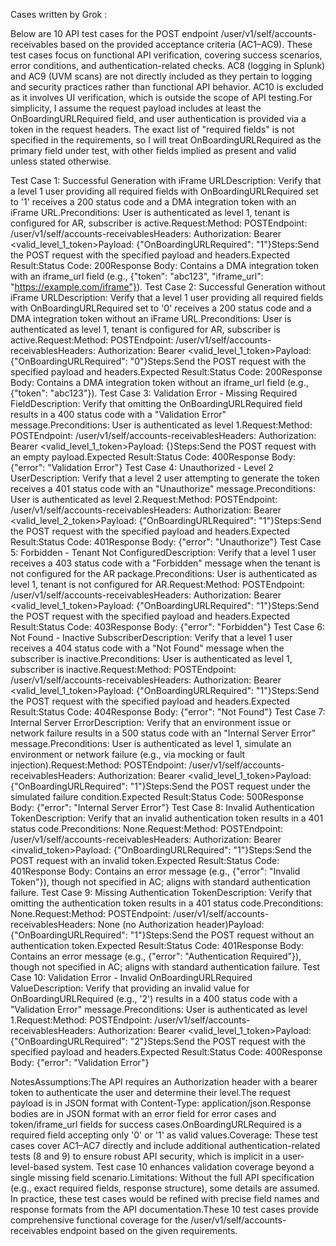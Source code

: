 Cases written by Grok :

Below are 10 API test cases for the POST endpoint /user/v1/self/accounts-receivables based on the provided acceptance criteria (AC1–AC9). These test cases focus on functional API verification, covering success scenarios, error conditions, and authentication-related checks. AC8 (logging in Splunk) and AC9 (UVM scans) are not directly included as they pertain to logging and security practices rather than functional API behavior. AC10 is excluded as it involves UI verification, which is outside the scope of API testing.For simplicity, I assume the request payload includes at least the OnBoardingURLRequired field, and user authentication is provided via a token in the request headers. The exact list of "required fields" is not specified in the requirements, so I will treat OnBoardingURLRequired as the primary field under test, with other fields implied as present and valid unless stated otherwise.

Test Case 1: Successful Generation with iFrame URLDescription: Verify that a level 1 user providing all required fields with OnBoardingURLRequired set to '1' receives a 200 status code and a DMA integration token with an iFrame URL.Preconditions: User is authenticated as level 1, tenant is configured for AR, subscriber is active.Request:Method: POSTEndpoint: /user/v1/self/accounts-receivablesHeaders: Authorization: Bearer <valid_level_1_token>Payload: {"OnBoardingURLRequired": "1"}Steps:Send the POST request with the specified payload and headers.Expected Result:Status Code: 200Response Body: Contains a DMA integration token with an iframe_url field (e.g., {"token": "abc123", "iframe_url": "https://example.com/iframe"}).
Test Case 2: Successful Generation without iFrame URLDescription: Verify that a level 1 user providing all required fields with OnBoardingURLRequired set to '0' receives a 200 status code and a DMA integration token without an iFrame URL.Preconditions: User is authenticated as level 1, tenant is configured for AR, subscriber is active.Request:Method: POSTEndpoint: /user/v1/self/accounts-receivablesHeaders: Authorization: Bearer <valid_level_1_token>Payload: {"OnBoardingURLRequired": "0"}Steps:Send the POST request with the specified payload and headers.Expected Result:Status Code: 200Response Body: Contains a DMA integration token without an iframe_url field (e.g., {"token": "abc123"}).
Test Case 3: Validation Error - Missing Required FieldDescription: Verify that omitting the OnBoardingURLRequired field results in a 400 status code with a "Validation Error" message.Preconditions: User is authenticated as level 1.Request:Method: POSTEndpoint: /user/v1/self/accounts-receivablesHeaders: Authorization: Bearer <valid_level_1_token>Payload: {}Steps:Send the POST request with an empty payload.Expected Result:Status Code: 400Response Body: {"error": "Validation Error"}
Test Case 4: Unauthorized - Level 2 UserDescription: Verify that a level 2 user attempting to generate the token receives a 401 status code with an "Unauthorize" message.Preconditions: User is authenticated as level 2.Request:Method: POSTEndpoint: /user/v1/self/accounts-receivablesHeaders: Authorization: Bearer <valid_level_2_token>Payload: {"OnBoardingURLRequired": "1"}Steps:Send the POST request with the specified payload and headers.Expected Result:Status Code: 401Response Body: {"error": "Unauthorize"}
Test Case 5: Forbidden - Tenant Not ConfiguredDescription: Verify that a level 1 user receives a 403 status code with a "Forbidden" message when the tenant is not configured for the AR package.Preconditions: User is authenticated as level 1, tenant is not configured for AR.Request:Method: POSTEndpoint: /user/v1/self/accounts-receivablesHeaders: Authorization: Bearer <valid_level_1_token>Payload: {"OnBoardingURLRequired": "1"}Steps:Send the POST request with the specified payload and headers.Expected Result:Status Code: 403Response Body: {"error": "Forbidden"}
Test Case 6: Not Found - Inactive SubscriberDescription: Verify that a level 1 user receives a 404 status code with a "Not Found" message when the subscriber is inactive.Preconditions: User is authenticated as level 1, subscriber is inactive.Request:Method: POSTEndpoint: /user/v1/self/accounts-receivablesHeaders: Authorization: Bearer <valid_level_1_token>Payload: {"OnBoardingURLRequired": "1"}Steps:Send the POST request with the specified payload and headers.Expected Result:Status Code: 404Response Body: {"error": "Not Found"}
Test Case 7: Internal Server ErrorDescription: Verify that an environment issue or network failure results in a 500 status code with an "Internal Server Error" message.Preconditions: User is authenticated as level 1, simulate an environment or network failure (e.g., via mocking or fault injection).Request:Method: POSTEndpoint: /user/v1/self/accounts-receivablesHeaders: Authorization: Bearer <valid_level_1_token>Payload: {"OnBoardingURLRequired": "1"}Steps:Send the POST request under the simulated failure condition.Expected Result:Status Code: 500Response Body: {"error": "Internal Server Error"}
Test Case 8: Invalid Authentication TokenDescription: Verify that an invalid authentication token results in a 401 status code.Preconditions: None.Request:Method: POSTEndpoint: /user/v1/self/accounts-receivablesHeaders: Authorization: Bearer <invalid_token>Payload: {"OnBoardingURLRequired": "1"}Steps:Send the POST request with an invalid token.Expected Result:Status Code: 401Response Body: Contains an error message (e.g., {"error": "Invalid Token"}), though not specified in AC; aligns with standard authentication failure.
Test Case 9: Missing Authentication TokenDescription: Verify that omitting the authentication token results in a 401 status code.Preconditions: None.Request:Method: POSTEndpoint: /user/v1/self/accounts-receivablesHeaders: None (no Authorization header)Payload: {"OnBoardingURLRequired": "1"}Steps:Send the POST request without an authentication token.Expected Result:Status Code: 401Response Body: Contains an error message (e.g., {"error": "Authentication Required"}), though not specified in AC; aligns with standard authentication failure.
Test Case 10: Validation Error - Invalid OnBoardingURLRequired ValueDescription: Verify that providing an invalid value for OnBoardingURLRequired (e.g., '2') results in a 400 status code with a "Validation Error" message.Preconditions: User is authenticated as level 1.Request:Method: POSTEndpoint: /user/v1/self/accounts-receivablesHeaders: Authorization: Bearer <valid_level_1_token>Payload: {"OnBoardingURLRequired": "2"}Steps:Send the POST request with the specified payload and headers.Expected Result:Status Code: 400Response Body: {"error": "Validation Error"}


NotesAssumptions:The API requires an Authorization header with a bearer token to authenticate the user and determine their level.The request payload is in JSON format with Content-Type: application/json.Response bodies are in JSON format with an error field for error cases and token/iframe_url fields for success cases.OnBoardingURLRequired is a required field accepting only '0' or '1' as valid values.Coverage: These test cases cover AC1–AC7 directly and include additional authentication-related tests (8 and 9) to ensure robust API security, which is implicit in a user-level-based system. Test case 10 enhances validation coverage beyond a single missing field scenario.Limitations: Without the full API specification (e.g., exact required fields, response structure), some details are assumed. In practice, these test cases would be refined with precise field names and response formats from the API documentation.These 10 test cases provide comprehensive functional coverage for the /user/v1/self/accounts-receivables endpoint based on the given requirements.
